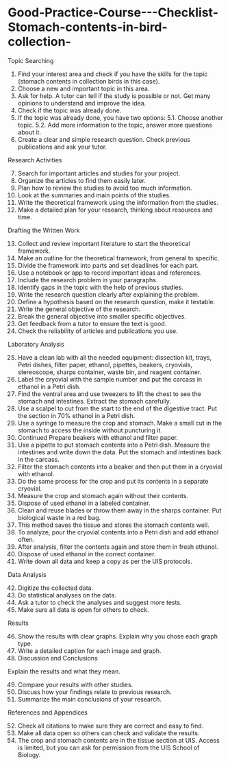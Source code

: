 # Good-Practice-Course---Checklist-Stomach-contents-in-bird-collection-
Topic Searching

1. Find your interest area and check if you have the skills for the topic (stomach contents in collection birds in this case).
2. Choose a new and important topic in this area.
3. Ask for help. A tutor can tell if the study is possible or not. Get many opinions to understand and improve the idea.
4. Check if the topic was already done.
5. If the topic was already done, you have two options: 5.1. Choose another topic. 5.2. Add more information to the topic, answer more questions about it.
6. Create a clear and simple research question. Check previous publications and ask your tutor.

Research Activities

7. Search for important articles and studies for your project.
8. Organize the articles to find them easily later.
9. Plan how to review the studies to avoid too much information.
10. Look at the summaries and main points of the studies.
11. Write the theoretical framework using the information from the studies.
12. Make a detailed plan for your research, thinking about resources and time.

Drafting the Written Work

13. Collect and review important literature to start the theoretical framework.
14. Make an outline for the theoretical framework, from general to specific.
15. Divide the framework into parts and set deadlines for each part.
16. Use a notebook or app to record important ideas and references.
17. Include the research problem in your paragraphs.
18. Identify gaps in the topic with the help of previous studies.
19. Write the research question clearly after explaining the problem.
20. Define a hypothesis based on the research question, make it testable.
21. Write the general objective of the research.
22. Break the general objective into smaller specific objectives.
23. Get feedback from a tutor to ensure the text is good.
24. Check the reliability of articles and publications you use.

Laboratory Analysis

25. Have a clean lab with all the needed equipment: dissection kit, trays, Petri dishes, filter paper, ethanol, pipettes, beakers, cryovials, stereoscope, sharps container, waste bin, and reagent container.
26. Label the cryovial with the sample number and put the carcass in ethanol in a Petri dish.
27. Find the ventral area and use tweezers to lift the chest to see the stomach and intestines. Extract the stomach carefully.
28. Use a scalpel to cut from the start to the end of the digestive tract. Put the section in 70% ethanol in a Petri dish.
29. Use a syringe to measure the crop and stomach. Make a small cut in the stomach to access the inside without puncturing it.
30. Continued
Prepare beakers with ethanol and filter paper.
31. Use a pipette to put stomach contents into a Petri dish. Measure the intestines and write down the data. Put the stomach and intestines back in the carcass.
32. Filter the stomach contents into a beaker and then put them in a cryovial with ethanol.
33. Do the same process for the crop and put its contents in a separate cryovial.
34. Measure the crop and stomach again without their contents.
35. Dispose of used ethanol in a labeled container.
36. Clean and reuse blades or throw them away in the sharps container. Put biological waste in a red bag.
37. This method saves the tissue and stores the stomach contents well.
38. To analyze, pour the cryovial contents into a Petri dish and add ethanol often.
39. After analysis, filter the contents again and store them in fresh ethanol.
40. Dispose of used ethanol in the correct container.
41. Write down all data and keep a copy as per the UIS protocols.

Data Analysis

42. Digitize the collected data.
43. Do statistical analyses on the data.
44. Ask a tutor to check the analyses and suggest more tests.
45. Make sure all data is open for others to check.

Results

46. Show the results with clear graphs. Explain why you chose each graph type.
47. Write a detailed caption for each image and graph.
48. Discussion and Conclusions

Explain the results and what they mean.

49. Compare your results with other studies.
50. Discuss how your findings relate to previous research.
51. Summarize the main conclusions of your research.

References and Appendices

52. Check all citations to make sure they are correct and easy to find.
53. Make all data open so others can check and validate the results.
54. The crop and stomach contents are in the tissue section at UIS. Access is limited, but you can ask for permission from the UIS School of Biology.
